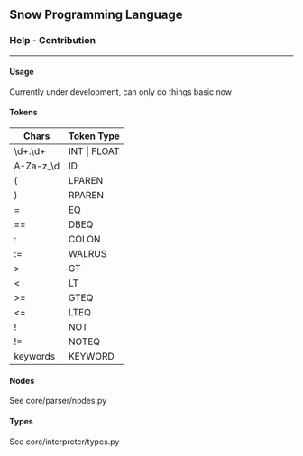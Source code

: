## Snow Programming Language 
### Help - Contribution

***

#### Usage
Currently under development, can only do things basic now

#### Tokens
| Chars     | Token Type   |
|-----------|--------------|
| \d+.\d+   | INT \| FLOAT |
| A-Za-z_\d | ID           |
| (         | LPAREN       |
| )         | RPAREN       |
| =         | EQ           |
| ==        | DBEQ         |
| :         | COLON        |
| :=        | WALRUS       |
| >         | GT           |
| <         | LT           |
| >=        | GTEQ         |
| <=        | LTEQ         |
| !         | NOT          |
| !=        | NOTEQ        |
| keywords  | KEYWORD      |


#### Nodes
See core/parser/nodes.py

#### Types
See core/interpreter/types.py
